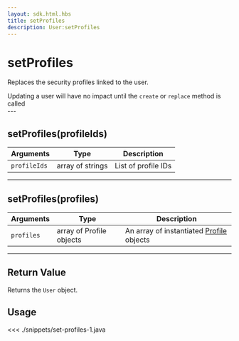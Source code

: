 ```yaml
---
layout: sdk.html.hbs
title: setProfiles
description: User:setProfiles
---
```


# setProfiles

Replaces the security profiles linked to the user.

<div class="alert alert-info">
Updating a user will have no impact until the <code>create</code> or <code>replace</code> method is called
</div>
---

## setProfiles(profileIds)

| Arguments    | Type             | Description         |
| ------------ | ---------------- | ------------------- |
| `profileIds` | array of strings | List of profile IDs |

---

## setProfiles(profiles)

| Arguments  | Type                     | Description                                                                  |
| ---------- | ------------------------ | ---------------------------------------------------------------------------- |
| `profiles` | array of Profile objects | An array of instantiated [Profile](/sdk-reference/android/3/profile) objects |

---

## Return Value

Returns the `User` object.

## Usage

<<< ./snippets/set-profiles-1.java
